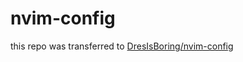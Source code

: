 # nvim-config
this repo was transferred to <a href="https://github.com/dresisboring/nvim-config">DresIsBoring/nvim-config</a>

